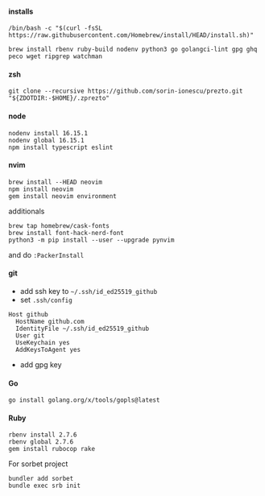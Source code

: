 #### installs

```
/bin/bash -c "$(curl -fsSL https://raw.githubusercontent.com/Homebrew/install/HEAD/install.sh)"

brew install rbenv ruby-build nodenv python3 go golangci-lint gpg ghq peco wget ripgrep watchman

```

#### zsh

```
git clone --recursive https://github.com/sorin-ionescu/prezto.git "${ZDOTDIR:-$HOME}/.zprezto"
```

#### node

```
nodenv install 16.15.1
nodenv global 16.15.1
npm install typescript eslint
```

#### nvim

```
brew install --HEAD neovim
npm install neovim
gem install neovim environment
```

additionals

```
brew tap homebrew/cask-fonts
brew install font-hack-nerd-font
python3 -m pip install --user --upgrade pynvim
```

and do `:PackerInstall`

#### git

- add ssh key to `~/.ssh/id_ed25519_github`
- set `.ssh/config`

```
Host github
  HostName github.com
  IdentityFile ~/.ssh/id_ed25519_github
  User git
  UseKeychain yes
  AddKeysToAgent yes
```

- add gpg key

#### Go

```
go install golang.org/x/tools/gopls@latest
```

#### Ruby

```
rbenv install 2.7.6
rbenv global 2.7.6
gem install rubocop rake
```

For sorbet project

```
bundler add sorbet
bundle exec srb init
```
